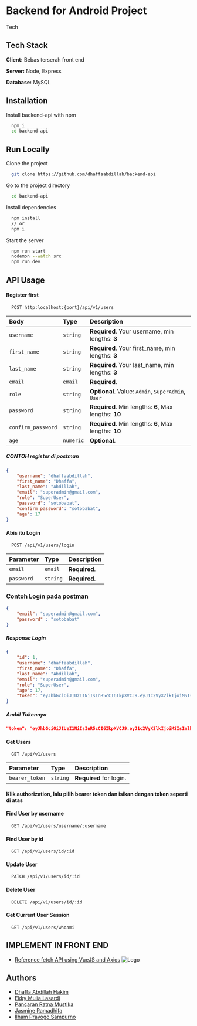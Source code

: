 

# Backend for Android Project

Tech

## Tech Stack

**Client:** Bebas terserah front end

**Server:** Node, Express

**Database:** MySQL



## Installation

Install backend-api with npm

```bash
  npm i
  cd backend-api
```
    
## Run Locally

Clone the project

```bash
  git clone https://github.com/dhaffaabdillah/backend-api
```

Go to the project directory

```bash
  cd backend-api
```

Install dependencies

```bash
  npm install
  // or
  npm i
```

Start the server

```bash
  npm run start
  nodemon --watch src
  npm run dev
```


## API Usage

#### Register first

```http
  POST http:localhost:{port}/api/v1/users
```

| Body | Type     | Description                |
| :-------- | :------- | :------------------------- |
| `username` | `string` | **Required**. Your username, min lengths: **3** |
| `first_name` | `string` | **Required**. Your first_name, min lengths: **3** |
| `last_name` | `string` | **Required**. Your last_name, min lengths: **3** |
| `email` | `email` | **Required**. |
| `role` | `string` | **Optional**. Value: `Admin`, `SuperAdmin`, `User`|
| `password` | `string` | **Required**. Min lengths: **6**, Max lengths: **10**|
| `confirm_password` | `string` | **Required**. Min lengths: **6**, Max lengths: **10**|
| `age` | `numeric` | **Optional**.|

##### **CONTOH register di postman**
```json
{
    "username": "dhaffaabdillah",
    "first_name": "Dhaffa",
    "last_name": "Abdillah",
    "email": "superadmin@gmail.com",
    "role": "SuperUser",
    "password": "sotobabat",
    "confirm_password": "sotobabat",
    "age": 17
}
```

#### Abis itu **Login**

```http
  POST /api/v1/users/login
```

| Parameter | Type     | Description                |
| :-------- | :------- | :------------------------- |
| `email` | `email` | **Required**.|
| `password` | `string` | **Required**.|

### Contoh Login pada postman
```json
{
    "email": "superadmin@gmail.com",
    "password" : "sotobabat"
}
```

##### **Response Login**
```json 
{
    "id": 1,
    "username": "dhaffaabdillah",
    "first_name": "Dhaffa",
    "last_name": "Abdillah",
    "email": "superadmin@gmail.com",
    "role": "SuperUser",
    "age": 17,
    "token": "eyJhbGciOiJIUzI1NiIsInR5cCI6IkpXVCJ9.eyJ1c2VyX2lkIjoiMSIsImlhdCI6MTY0MDg0Mjk5NiwiZXhwIjoxNjQwOTI5Mzk2fQ.F2HT6fAooU-NG1qeoE6A-XcyDrp1T6W-Stz0wnKBMD4"
}
```

##### **Ambil Tokennya**
```json 
"token": "eyJhbGciOiJIUzI1NiIsInR5cCI6IkpXVCJ9.eyJ1c2VyX2lkIjoiMSIsImlhdCI6MTY0MDg0Mjk5NiwiZXhwIjoxNjQwOTI5Mzk2fQ.F2HT6fAooU-NG1qeoE6A-XcyDrp1T6W-Stz0wnKBMD4"  
```
#### Get Users

```http
  GET /api/v1/users
```

| Parameter | Type     | Description                       |
| :-------- | :------- | :-------------------------------- |
| `bearer_token`      | `string` | **Required** for login. |

#### **Klik authorization, lalu pilih bearer token dan isikan dengan token seperti di atas**

#### Find User by username
```http
  GET /api/v1/users/username/:username
```

#### Find User by id
```http
  GET /api/v1/users/id/:id
```
#### Update User
```http
  PATCH /api/v1/users/id/:id
```
#### Delete User
```http
  DELETE /api/v1/users/id/:id
```

#### Get Current User Session
```http
  GET /api/v1/users/whoami
```

## IMPLEMENT  IN FRONT END
- [Reference fetch API using VueJS and Axios](https://www.wahyunanangwidodo.com/2021/06/autentikasi-laravel-vuejs-multiple-roles-user-admin-manager.html)
![Logo](https://smkn1depok.sch.id/assets/images/logo.png)

## Authors

- [Dhaffa Abdillah Hakim](https://www.github.com/dhaffaabdillah)
- [Ekky Mulia Lasardi](https://www.github.com/ekkymulia)
- [Pancaran Ratna Mustika](https://www.github.com/hyprll)
- [Jasmine Ramadhifa](https://www.github.com/jasminedhf)
- [Ilham Prayogo Sampurno](https://www.github.com/ilgo123)
